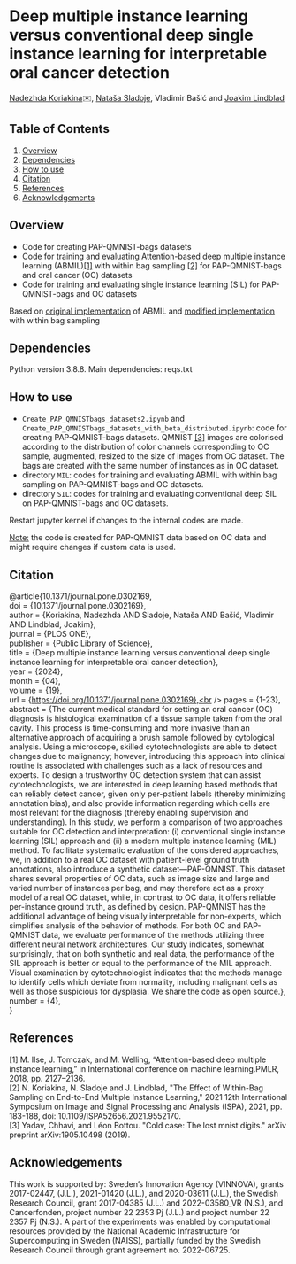 # Deep multiple instance learning versus conventional deep single instance learning for interpretable oral cancer detection
<a href="mailto:nadezhda.koriakina@it.uu.se">Nadezhda Koriakina</a>:envelope:, <a href="mailto:natasa.sladoje@it.uu.se">Nataša Sladoje</a>, Vladimir Bašić and <a href="mailto:joakim.lindblad@it.uu.se">Joakim Lindblad</a>

## Table of Contents
1. [Overview](#overview)
2. [Dependencies](#dependencies)
3. [How to use](#how-to-use)
4. [Citation](#citation)
5. [References](#references)
6. [Acknowledgements](#acknowledgements)

## Overview
- Code for creating PAP-QMNIST-bags datasets
- Code for training and evaluating Attention-based deep multiple instance learning (ABMIL)[[1]](#1) with within bag sampling [[2]](#2) for PAP-QMNIST-bags and oral cancer (OC) datasets
- Code for training and evaluating single instance learning (SIL) for PAP-QMNIST-bags and OC datasets

Based on [original implementation](https://github.com/AMLab-Amsterdam/AttentionDeepMIL) of ABMIL and [modified implementation](https://github.com/MIDA-group/SampledABMIL) with within bag sampling

## Dependencies
Python version 3.8.8. Main dependencies: reqs.txt

## How to use
- `Create_PAP_QMNISTbags_datasets2.ipynb` and `Create_PAP_QMNISTbags_datasets_with_beta_distributed.ipynb`: code for creating PAP-QMNIST-bags datasets. QMNIST [[3]](#3) images are colorised according to the distribution of color channels corresponding to OC sample, augmented, resized to the size of images from OC dataset. The bags are created with the same number of instances as in OC dataset.
- directory `MIL`: codes for training and evaluating ABMIL with within bag sampling on PAP-QMNIST-bags and OC datasets.
- directory `SIL`: codes for training and evaluating conventional deep SIL on PAP-QMNIST-bags and OC datasets.

Restart jupyter kernel if changes to the internal codes are made.

<ins>Note:</ins> the code is created for PAP-QMNIST data based on OC data and might require changes if custom data is used.

## Citation
@article{10.1371/journal.pone.0302169,<br />
    doi = {10.1371/journal.pone.0302169},<br />
    author = {Koriakina, Nadezhda AND Sladoje, Nataša AND Bašić, Vladimir AND Lindblad, Joakim},<br />
    journal = {PLOS ONE},<br />
    publisher = {Public Library of Science},<br />
    title = {Deep multiple instance learning versus conventional deep single instance learning for interpretable oral cancer detection},<br />
    year = {2024},<br />
    month = {04},<br />
    volume = {19},<br />
    url = {https://doi.org/10.1371/journal.pone.0302169},<br />
    pages = {1-23},<br />
    abstract = {The current medical standard for setting an oral cancer (OC) diagnosis is histological examination of a tissue sample taken from the oral cavity. This process is time-consuming and more invasive than an alternative approach of acquiring a brush sample followed by cytological analysis. Using a microscope, skilled cytotechnologists are able to detect changes due to malignancy; however, introducing this approach into clinical routine is associated with challenges such as a lack of resources and experts. To design a trustworthy OC detection system that can assist cytotechnologists, we are interested in deep learning based methods that can reliably detect cancer, given only per-patient labels (thereby minimizing annotation bias), and also provide information regarding which cells are most relevant for the diagnosis (thereby enabling supervision and understanding). In this study, we perform a comparison of two approaches suitable for OC detection and interpretation: (i) conventional single instance learning (SIL) approach and (ii) a modern multiple instance learning (MIL) method. To facilitate systematic evaluation of the considered approaches, we, in addition to a real OC dataset with patient-level ground truth annotations, also introduce a synthetic dataset—PAP-QMNIST. This dataset shares several properties of OC data, such as image size and large and varied number of instances per bag, and may therefore act as a proxy model of a real OC dataset, while, in contrast to OC data, it offers reliable per-instance ground truth, as defined by design. PAP-QMNIST has the additional advantage of being visually interpretable for non-experts, which simplifies analysis of the behavior of methods. For both OC and PAP-QMNIST data, we evaluate performance of the methods utilizing three different neural network architectures. Our study indicates, somewhat surprisingly, that on both synthetic and real data, the performance of the SIL approach is better or equal to the performance of the MIL approach. Visual examination by cytotechnologist indicates that the methods manage to identify cells which deviate from normality, including malignant cells as well as those suspicious for dysplasia. We share the code as open source.},<br />
    number = {4},<br />
}<br />

## References
<a id="1">[1]</a> 
M.  Ilse,  J.  Tomczak,  and  M.  Welling,  “Attention-based  deep  multiple instance learning,”  in International conference on machine learning.PMLR, 2018, pp. 2127–2136.<br />
<a id="2">[2]</a> 
N. Koriakina, N. Sladoje and J. Lindblad, "The Effect of Within-Bag Sampling on End-to-End Multiple Instance Learning," 2021 12th International Symposium on Image and Signal Processing and Analysis (ISPA), 2021, pp. 183-188, doi: 10.1109/ISPA52656.2021.9552170.<br />
<a id="1">[3]</a> 
Yadav, Chhavi, and Léon Bottou. "Cold case: The lost mnist digits." arXiv preprint arXiv:1905.10498 (2019).<br />

## Acknowledgements
This work is supported by: Sweden’s Innovation Agency (VINNOVA), grants 2017-02447, (J.L.), 2021-01420 (J.L.), and 2020-03611 (J.L.), the Swedish Research Council, grant 2017-04385 (J.L.) and 2022-03580_VR (N.S.), and Cancerfonden, project number 22 2353 Pj (J.L.) and project number 22 2357 Pj (N.S.).
A part of the experiments was enabled by computational resources provided by the National Academic Infrastructure for Supercomputing in Sweden (NAISS), partially funded by the Swedish Research Council through grant agreement no. 2022-06725.




 
